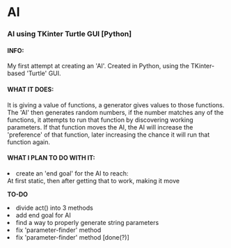 # AI
<h3>AI using TKinter Turtle GUI [Python]</h3>

<h4>INFO:</h4>
My first attempt at creating an 'AI'. Created in Python, using the TKinter-based 'Turtle' GUI.

<h4>WHAT IT DOES:</h4>
It is giving a value of functions, a generator gives values to those functions.
The 'AI' then generates random numbers, if the number matches any of the functions, it attempts to run that function by discovering working parameters. If that function moves the AI, the AI will increase the 'preference' of that function, later increasing the chance it will run that function again.

<h4>WHAT I PLAN TO DO WITH IT:</h4>
<li>create an 'end goal' for the AI to reach:<br>
    At first static, then after getting that to work, making it move

<b>TO-DO</b>
<li>divide act() into 3 methods
<li>add end goal for AI
<li>find a way to properly generate string parameters
<li>fix 'parameter-finder' method
<li>fix 'parameter-finder' method [done(?)]
